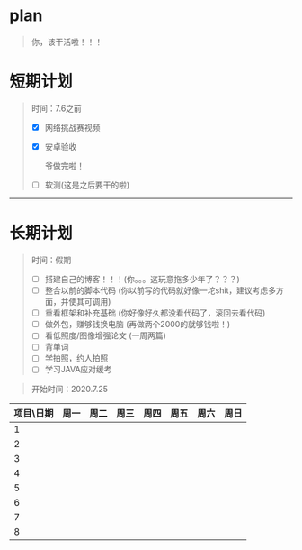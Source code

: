 # plan

> 你，该干活啦！！！

# 短期计划

> 时间：7.6之前
>
> - [x] 网络挑战赛视频
>
> - [x] 安卓验收
>
>   爷做完啦！
>
> - [ ] 软测(这是之后要干的啦)

***

# 长期计划

> 时间：假期
>
> - [ ] 搭建自己的博客！！！(你。。。这玩意拖多少年了？？？) 
> - [ ] 整合以前的脚本代码 (你以前写的代码就好像一坨shit，建议考虑多方面，并使其可调用)
> - [ ] 重看框架和补充基础 (你好像好久都没看代码了，滚回去看代码)
> - [ ] 做外包，赚够钱换电脑 (再做两个2000的就够钱啦！)
> - [ ] 看低照度/图像增强论文 (一周两篇)
> - [ ] 背单词
> - [ ] 学拍照，约人拍照
> - [ ] 学习JAVA应对缓考

> 开始时间：2020.7.25

| 项目\日期 | 周一 | 周二 | 周三 | 周四 | 周五 | 周六 | 周日 |
| --------- | ---- | ---- | ---- | ---- | ---- | ---- | ---- |
| 1         |      |      |      |      |      |      |      |
| 2         |      |      |      |      |      |      |      |
| 3         |      |      |      |      |      |      |      |
| 4         |      |      |      |      |      |      |      |
| 5         |      |      |      |      |      |      |      |
| 6         |      |      |      |      |      |      |      |
| 7         |      |      |      |      |      |      |      |
| 8         |      |      |      |      |      |      |      |

